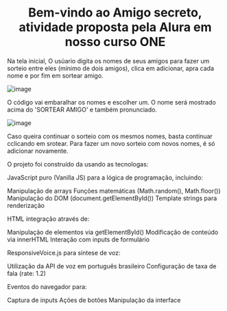 <h1 align="center"> Bem-vindo ao Amigo secreto, atividade proposta pela Alura em nosso curso ONE</h1>

Na tela inicial, O usúario digita os nomes de seus amigos para fazer um sorteio entre eles (mínimo de dois amigos), clica em adicionar, apra cada nome e por fim em sortear amigo.

![image](https://github.com/user-attachments/assets/601004f6-74b8-4638-a2a7-43d48aed09a6)

O código vai embaralhar os nomes e escolher um. O nome será mostrado acima do 'SORTEAR AMIGO' e também pronunciado.

![image](https://github.com/user-attachments/assets/c29fc8a4-62f8-49d1-a9f0-b35e0413a7f3)

Caso queira continuar o sorteio com os mesmos nomes, basta continuar cclicando em srotear. Para fazer um novo sorteio com novos nomes, é só adicionar novamente.

O projeto foi construído da usando as tecnologas:

JavaScript puro (Vanilla JS) para a lógica de programação, incluindo:

  Manipulação de arrays
  Funções matemáticas (Math.random(), Math.floor())
  Manipulação do DOM (document.getElementById())
  Template strings para renderização

HTML integração através de:

  Manipulação de elementos via getElementById()
  Modificação de conteúdo via innerHTML
  Interação com inputs de formulário
  
ResponsiveVoice.js para síntese de voz:

  Utilização da API de voz em português brasileiro
  Configuração de taxa de fala (rate: 1.2)

Eventos do navegador para:

  Captura de inputs
  Ações de botões
  Manipulação da interface
